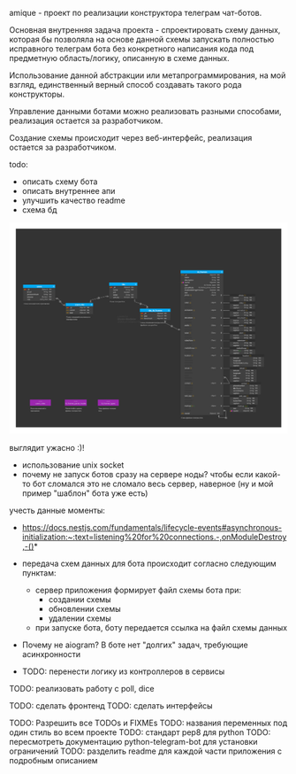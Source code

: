 amique - проект по реализации конструктора телеграм чат-ботов.

Основная внутренняя задача проекта - спроектировать схему данных, которая бы позволяла на основе данной схемы запускать полностью исправного телеграм бота без конкретного написания кода под предметную область/логику, описанную в схеме данных.

Использование данной абстракции или метапрограммирования, на мой взгляд, единственный верный способ создавать такого рода конструкторы.

Управление данными ботами можно реализовать разными способами, реализация остается за разработчиком.

Создание схемы происходит через веб-интерфейс, реализация остается за разработчиком.

todo:

- описать схему бота
- описать внутреннее апи
- улучшить качество readme
- схема бд

![схема бд](readme/amique.svg)

выглядит ужасно :)!

- использование unix socket
- почему не запуск ботов сразу на сервере ноды? чтобы если какой-то бот сломался это не сломало весь сервер, наверное
  (ну и мой пример "шаблон" бота уже есть)

учесть данные моменты:

- https://docs.nestjs.com/fundamentals/lifecycle-events#asynchronous-initialization:~:text=listening%20for%20connections.-,onModuleDestroy,-()*

- передача схем данных для бота происходит согласно следующим пунктам:

  - сервер приложения формирует файл схемы бота при:
    - создании схемы
    - обновлении схемы
    - удалении схемы
  - при запуске бота, боту передается ссылка на файл схемы данных

- Почему не aiogram? В боте нет "долгих" задач, требующие асинхронности

- TODO: перенести логику из контроллеров в сервисы

TODO: реализовать работу с poll, dice

TODO: сделать фронтенд
TODO: сделать интерфейсы

TODO: Разрешить все TODOs и FIXMEs
TODO: названия переменных под один стиль во всем проекте
TODO: стандарт pep8 для python
TODO: пересмотреть документацию python-telegram-bot для установки ограничений
TODO: разделить readme для каждой части приложения с подробным описанием
